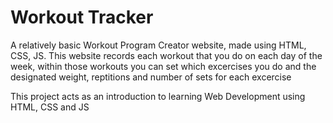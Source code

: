 # Workout Tracker

A relatively basic Workout Program Creator website, made using HTML, CSS, JS.
This website records each workout that you do on each day of the week, within those workouts you can set which excercises you do and the designated weight, reptitions and number of sets for each excercise
 
This project acts as an introduction to learning Web Development using HTML, CSS and JS